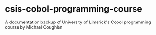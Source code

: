 # csis-cobol-programming-course
A documentation backup of University of Limerick's Cobol programming course by Michael Coughlan
